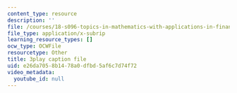 ```yaml
---
content_type: resource
description: ''
file: /courses/18-s096-topics-in-mathematics-with-applications-in-finance-fall-2013/e26da7058b1478a0dfbd5af6c7d74f72_D2Jn1VrqjWI.srt
file_type: application/x-subrip
learning_resource_types: []
ocw_type: OCWFile
resourcetype: Other
title: 3play caption file
uid: e26da705-8b14-78a0-dfbd-5af6c7d74f72
video_metadata:
  youtube_id: null
---
```

